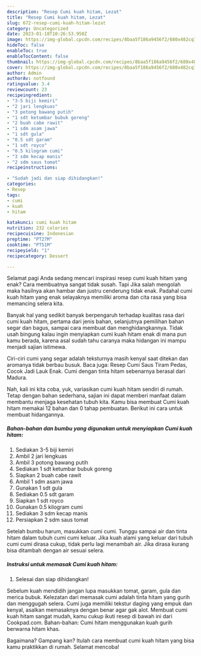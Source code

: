 ```yaml
---
description: "Resep Cumi kuah hitam, Lezat"
title: "Resep Cumi kuah hitam, Lezat"
slug: 672-resep-cumi-kuah-hitam-lezat
category: Uncategorized
date: 2023-01-18T10:26:53.950Z
image: https://img-global.cpcdn.com/recipes/8baa5f186a9456f2/680x482cq70/cumi-kuah-hitam-foto-resep-utama.jpg
hideToc: false
enableToc: true
enableTocContent: false
thumbnail: https://img-global.cpcdn.com/recipes/8baa5f186a9456f2/680x482cq70/cumi-kuah-hitam-foto-resep-utama.jpg
cover: https://img-global.cpcdn.com/recipes/8baa5f186a9456f2/680x482cq70/cumi-kuah-hitam-foto-resep-utama.jpg
author: Admin
authorAv: notfound
ratingvalue: 3.4
reviewcount: 23
recipeingredient:
- "3-5 biji kemiri"
- "2 jari lengkuas"
- "3 potong bawang putih"
- "1 sdt ketumbar bubuk goreng"
- "2 buah cabe rawit"
- "1 sdm asam jawa"
- "1 sdt gula"
- "0.5 sdt garam"
- "1 sdt royco"
- "0.5 kilogram cumi"
- "3 sdm kecap manis"
- "2 sdm saus tomat"
recipeinstructions:

- "Sudah jadi dan siap dihidangkan!"
categories:
- Resep
tags:
- cumi
- kuah
- hitam

katakunci: cumi kuah hitam 
nutrition: 232 calories
recipecuisine: Indonesian
preptime: "PT27M"
cooktime: "PT51M"
recipeyield: "1"
recipecategory: Dessert

---
```



Selamat pagi Anda sedang mencari inspirasi resep cumi kuah hitam yang enak? Cara membuatnya sangat tidak susah. Tapi Jika salah mengolah maka hasilnya akan hambar dan justru cenderung tidak enak. Padahal cumi kuah hitam yang enak selayaknya memiliki aroma dan cita rasa yang bisa memancing selera kita.


Banyak hal yang sedikit banyak berpengaruh terhadap kualitas rasa dari cumi kuah hitam, pertama dari jenis bahan, selanjutnya pemilihan bahan segar dan bagus, sampai cara membuat dan menghidangkannya. Tidak usah bingung kalau ingin menyiapkan cumi kuah hitam enak di mana pun kamu berada, karena asal sudah tahu caranya maka hidangan ini mampu menjadi sajian istimewa.

Ciri-ciri cumi yang segar adalah teksturnya masih kenyal saat ditekan dan aromanya tidak berbau busuk. Baca juga: Resep Cumi Saus Tiram Pedas, Cocok Jadi Lauk Enak. Cumi dengan tinta hitam sebenarnya berasal dari Madura.


Nah, kali ini kita coba, yuk, variasikan cumi kuah hitam sendiri di rumah. Tetap dengan bahan sederhana, sajian ini dapat memberi manfaat dalam membantu menjaga kesehatan tubuh kita. Kamu bisa membuat Cumi kuah hitam memakai 12 bahan dan 0 tahap pembuatan. Berikut ini cara untuk membuat hidangannya.

<!--inarticleads1-->

##### Bahan-bahan dan bumbu yang digunakan untuk menyiapkan Cumi kuah hitam:

1. Sediakan 3-5 biji kemiri
1. Ambil 2 jari lengkuas
1. Ambil 3 potong bawang putih
1. Sediakan 1 sdt ketumbar bubuk goreng
1. Siapkan 2 buah cabe rawit
1. Ambil 1 sdm asam jawa
1. Gunakan 1 sdt gula
1. Sediakan 0.5 sdt garam
1. Siapkan 1 sdt royco
1. Gunakan 0.5 kilogram cumi
1. Sediakan 3 sdm kecap manis
1. Persiapkan 2 sdm saus tomat


Setelah bumbu harum, masukkan cumi cumi. Tunggu sampai air dan tinta hitam dalam tubuh cumi cumi keluar. Jika kuah alami yang keluar dari tubuh cumi cumi dirasa cukup, tidak perlu lagi menambah air. Jika dirasa kurang bisa ditambah dengan air sesuai selera. 

<!--inarticleads2-->

##### Instruksi untuk memasak Cumi kuah hitam:


1. Selesai dan siap dihidangkan!

Sebelum kuah mendidih jangan lupa masukkan tomat, garam, gula dan merica bubuk. Kelezatan dari memasak cumi adalah tinta hitam yang gurih dan menggugah selera. Cumi juga memiliki tekstur daging yang empuk dan kenyal, asalkan memasaknya dengan benar agar gak alot. Membuat cumi kuah hitam sangat mudah, kamu cukup ikuti resep di bawah ini dari Cookpad.com. Bahan-bahan: Cumi hitam menggunakan kuah gurih berwarna hitam khas. 

Bagaimana? Gampang kan? Itulah cara membuat cumi kuah hitam yang bisa kamu praktikkan di rumah. Selamat mencoba!
